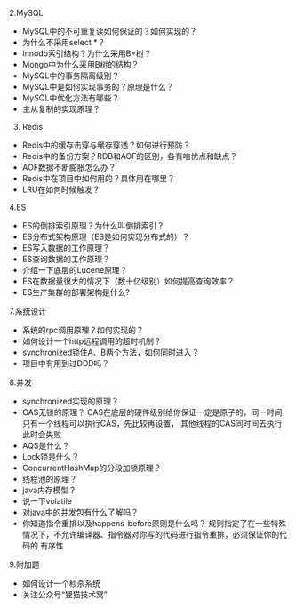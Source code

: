 2.MySQL
- MySQL中的不可重复读如何保证的？如何实现的？
- 为什么不采用select *？
- Innodb索引结构？为什么采用B+树？
- Mongo中为什么采用B树的结构？
- MySQL中的事务隔离级别？
- MySQL中是如何实现事务的？原理是什么？
- MySQL中优化方法有哪些？
- 主从复制的实现原理？

3. Redis
- Redis中的缓存击穿与缓存穿透？如何进行预防？
- Redis中的备份方案？RDB和AOF的区别，各有啥优点和缺点？
- AOF数据不断膨胀怎么办？
- Redis中在项目中如何用的？具体用在哪里？
- LRU在如何时候触发？


4.ES
- ES的倒排索引原理？为什么叫倒排索引？
- ES分布式架构原理（ES是如何实现分布式的）？
- ES写入数据的工作原理？
- ES查询数据的工作原理？
- 介绍一下底层的Lucene原理？
- ES在数据量很大的情况下（数十亿级别）如何提高查询效率？
- ES生产集群的部署架构是什么?

7.系统设计
- 系统的rpc调用原理？如何实现的？
- 如何设计一个http远程调用的超时机制？
- synchronized锁住A、B两个方法，如何同时进入？
- 项目中有用到过DDD吗？

8.并发
- synchronized实现的原理？
- CAS无锁的原理？
  CAS在底层的硬件级别给你保证一定是原子的，同一时间只有一个线程可以执行CAS，先比较再设置，
  其他线程的CAS同时间去执行此时会失败
- AQS是什么？
- Lock锁是什么？
- ConcurrentHashMap的分段加锁原理？
- 线程池的原理？
- java内存模型？
- 说一下volatile
- 对java中的并发包有什么了解吗？
- 你知道指令重排以及happens-before原则是什么吗？
  规则指定了在一些特殊情况下，不允许编译器、指令器对你写的代码进行指令重排，必须保证你的代码的
  有序性

9.附加题
- 如何设计一个秒杀系统
- 关注公众号“狸猫技术窝”
